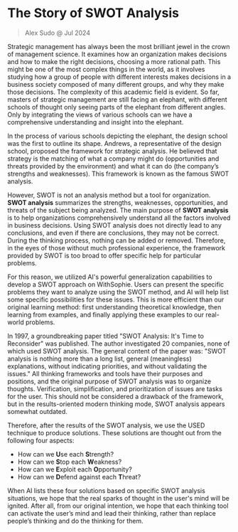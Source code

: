 # The Story of SWOT Analysis
> Alex Sudo @ Jul 2024

Strategic management has always been the most brilliant jewel in the crown of management science. It examines how an organization makes decisions and how to make the right decisions, choosing a more rational path. This might be one of the most complex things in the world, as it involves studying how a group of people with different interests makes decisions in a business society composed of many different groups, and why they make those decisions. The complexity of this academic field is evident. So far, masters of strategic management are still facing an elephant, with different schools of thought only seeing parts of the elephant from different angles. Only by integrating the views of various schools can we have a comprehensive understanding and insight into the elephant.

In the process of various schools depicting the elephant, the design school was the first to outline its shape. Andrews, a representative of the design school, proposed the framework for strategic analysis. He believed that strategy is the matching of what a company might do (opportunities and threats provided by the environment) and what it can do (the company’s strengths and weaknesses). This framework is known as the famous SWOT analysis.

However, SWOT is not an analysis method but a tool for organization. **SWOT analysis** summarizes the strengths, weaknesses, opportunities, and threats of the subject being analyzed. The main purpose of **SWOT analysis** is to help organizations comprehensively understand all the factors involved in business decisions. Using SWOT analysis does not directly lead to any conclusions, and even if there are conclusions, they may not be correct. During the thinking process, nothing can be added or removed. Therefore, in the eyes of those without much professional experience, the framework provided by SWOT is too broad to offer specific help for particular problems.

For this reason, we utilized AI's powerful generalization capabilities to develop a SWOT approach on WithSophie. Users can present the specific problems they want to analyze using the SWOT method, and AI will help list some specific possibilities for these issues. This is more efficient than our original learning method: first understanding theoretical knowledge, then learning from examples, and finally applying these examples to our real-world problems.

In 1997, a groundbreaking paper titled "SWOT Analysis: It's Time to Reconsider" was published. The author investigated 20 companies, none of which used SWOT analysis. The general content of the paper was: "SWOT analysis is nothing more than a long list, general (meaningless) explanations, without indicating priorities, and without validating the issues." All thinking frameworks and tools have their purposes and positions, and the original purpose of SWOT analysis was to organize thoughts. Verification, simplification, and prioritization of issues are tasks for the user. This should not be considered a drawback of the framework, but in the results-oriented modern thinking mode, SWOT analysis appears somewhat outdated.

Therefore, after the results of the SWOT analysis, we use the USED technique to produce solutions. These solutions are thought out from the following four aspects:
- How can we **U**se each **S**trength?
- How can we **S**top each **W**eakness?
- How can we **E**xploit each **O**pportunity?
- How can we **D**efend against each **T**hreat?

When AI lists these four solutions based on specific SWOT analysis situations, we hope that the real sparks of thought in the user's mind will be ignited. After all, from our original intention, we hope that each thinking tool can activate the user’s mind and lead their thinking, rather than replace people’s thinking and do the thinking for them.